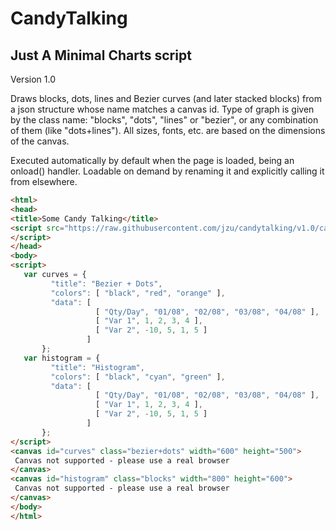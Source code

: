 CandyTalking
============

Just A Minimal Charts script
----------------------------

Version 1.0

Draws blocks, dots, lines and Bezier curves (and later stacked blocks)
from a json structure whose name matches a canvas id. Type of graph is
given by the class name: "blocks", "dots", "lines" or "bezier", or any
combination of them (like "dots+lines"). All sizes, fonts, etc. are 
based on the dimensions of the canvas. 

Executed automatically by default when the page is loaded, being an 
onload() handler. Loadable on demand by renaming it and explicitly 
calling it from elsewhere.


```html
<html>
<head>
<title>Some Candy Talking</title>
<script src="https://raw.githubusercontent.com/jzu/candytalking/v1.0/candytalking.js">
</script>
</head>
<body>
<script>
   var curves = {
         "title": "Bezier + Dots",
         "colors": [ "black", "red", "orange" ],
         "data": [
                   [ "Qty/Day", "01/08", "02/08", "03/08", "04/08" ],
                   [ "Var 1", 1, 2, 3, 4 ],
                   [ "Var 2", -10, 5, 1, 5 ]
                 ]
       };
   var histogram = {
         "title": "Histogram",
         "colors": [ "black", "cyan", "green" ],
         "data": [
                   [ "Qty/Day", "01/08", "02/08", "03/08", "04/08" ],
                   [ "Var 1", 1, 2, 3, 4 ],
                   [ "Var 2", -10, 5, 1, 5 ]
                 ]
       };
</script>
<canvas id="curves" class="bezier+dots" width="600" height="500">
 Canvas not supported - please use a real browser
</canvas>
<canvas id="histogram" class="blocks" width="800" height="600">
 Canvas not supported - please use a real browser
</canvas>
</body>
</html>
```
